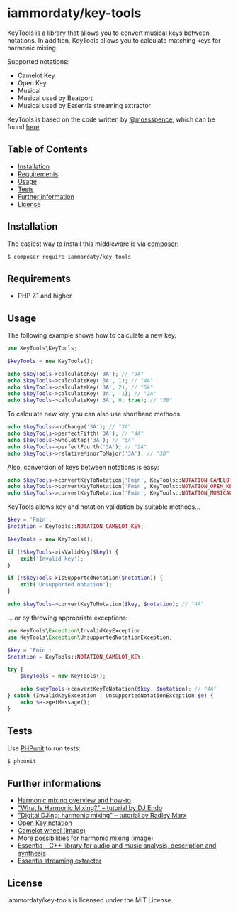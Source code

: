 # iammordaty/key-tools

KeyTools is a library that allows you to convert musical keys between notations. In addition, KeyTools allows you to calculate matching keys for harmonic mixing.

Supported notations:
* Camelot Key
* Open Key
* Musical
* Musical used by Beatport
* Musical used by Essentia streaming extractor

KeyTools is based on the code written by [@mossspence](https://github.com/mossspence), which can be found [here](https://github.com/mossspence/trakofflive/blob/master/appsrc/moss/musicapp/finder/keyTools.php).

## Table of Contents

- [Installation](#installation)
- [Requirements](#requirements)
- [Usage](#usage)
- [Tests](#tests)
- [Further information](#further-information)
- [License](#license)

## Installation

The easiest way to install this middleware is via [composer](https://getcomposer.org):

```bash
$ composer require iammordaty/key-tools
```

## Requirements

* PHP 7.1 and higher

## Usage

The following example shows how to calculate a new key.

```php
use KeyTools\KeyTools;

$keyTools = new KeyTools();

echo $keyTools->calculateKey('3A'); // "3A"
echo $keyTools->calculateKey('3A', 1); // "4A"
echo $keyTools->calculateKey('3A', 2); // "5A"
echo $keyTools->calculateKey('3A', -1); // "2A"
echo $keyTools->calculateKey('3A', 0, true); // "3B"
```

To calculate new key, you can also use shorthand methods:

```php
echo $keyTools->noChange('3A'); // "3A"
echo $keyTools->perfectFifth('3A'); // "4A"
echo $keyTools->wholeStep('3A'); // "5A"
echo $keyTools->perfectFourth('3A'); // "2A"
echo $keyTools->relativeMinorToMajor('3A'); // "3B"
```

Also, conversion of keys between notations is easy:

```php
echo $keyTools->convertKeyToNotation('Fmin', KeyTools::NOTATION_CAMELOT_KEY); // "4A"
echo $keyTools->convertKeyToNotation('Fmin', KeyTools::NOTATION_OPEN_KEY); // "9M"
echo $keyTools->convertKeyToNotation('Fmin', KeyTools::NOTATION_MUSICAL); // = "Fm"
```

KeyTools allows key and notation validation by suitable methods...

```php
$key = 'Fmin';
$notation = KeyTools::NOTATION_CAMELOT_KEY;

$keyTools = new KeyTools();

if (!$keyTools->isValidKey($key)) {
    exit('Invalid key');
}

if (!$keyTools->isSupportedNotation($notation)) {
    exit('Unsupported notation');
}

echo $keyTools->convertKeyToNotation($key, $notation); // "4A"
```

... or by throwing appropriate exceptions:


```php
use KeyTools\Exception\InvalidKeyException;
use KeyTools\Exception\UnsupportedNotationException;

$key = 'Fmin';
$notation = KeyTools::NOTATION_CAMELOT_KEY;

try {
    $keyTools = new KeyTools();

    echo $keyTools->convertKeyToNotation($key, $notation); // "4A"
} catch (InvalidKeyException | UnsupportedNotationException $e) {
    echo $e->getMessage();
}
```

## Tests

Use [PHPunit](https://phpunit.de) to run tests:

```bash
$ phpunit
```

## Further informations

 - [Harmonic mixing overview and how-to](http://www.harmonic-mixing.com/HowTo.aspx)
 - ["What Is Harmonic Mixing?" – tutorial by DJ Endo](http://blog.dubspot.com/harmonic-mixing-w-dj-endo-part-1/)
 - ["Digital DJing: harmonic mixing" – tutorial by Radley Marx](https://radleymarx.com/djs/digital-djing-harmonic-mixing/)
 - [Open Key notation](https://beatunes.com/en/open-key-notation.html)
 - [Camelot wheel (image)](https://forums.pioneerdj.com/hc/user_images/yBXP1v0OnnB8wIrg3_mbpw.jpeg)
 - [More possibilities for harmonic mixing (image)](https://imgur.com/KYw9IBE)
 - [Essentia – C++ library for audio and music analysis, description and synthesis](https://github.com/MTG/essentia)
 - [Essentia streaming extractor](https://github.com/MTG/essentia/blob/master/doc/sphinxdoc/extractors_out_of_box.rst)

## License

iammordaty/key-tools is licensed under the MIT License.

